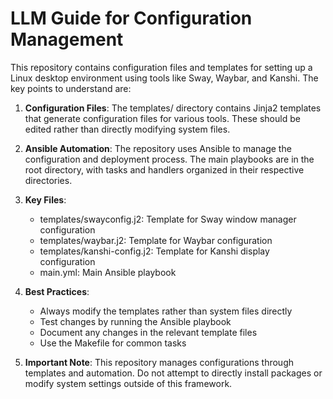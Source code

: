 # LLM Guide for Configuration Management

This repository contains configuration files and templates for setting up a Linux desktop environment using tools like Sway, Waybar, and Kanshi. The key points to understand are:

1. **Configuration Files**: The templates/ directory contains Jinja2 templates that generate configuration files for various tools. These should be edited rather than directly modifying system files.

2. **Ansible Automation**: The repository uses Ansible to manage the configuration and deployment process. The main playbooks are in the root directory, with tasks and handlers organized in their respective directories.

3. **Key Files**:
   - templates/swayconfig.j2: Template for Sway window manager configuration
   - templates/waybar.j2: Template for Waybar configuration
   - templates/kanshi-config.j2: Template for Kanshi display configuration
   - main.yml: Main Ansible playbook

4. **Best Practices**:
   - Always modify the templates rather than system files directly
   - Test changes by running the Ansible playbook
   - Document any changes in the relevant template files
   - Use the Makefile for common tasks

5. **Important Note**: This repository manages configurations through templates and automation. Do not attempt to directly install packages or modify system settings outside of this framework.